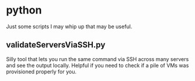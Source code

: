 # python
Just some scripts I may whip up that may be useful.

## validateServersViaSSH.py
Silly tool that lets you run the same command via SSH across many servers and see the output locally. Helpful if you need to check if a pile of VMs was provisioned properly for you.
